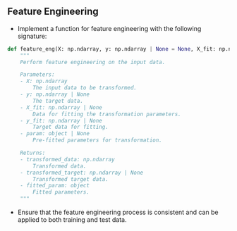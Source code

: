
## Feature Engineering

- Implement a function for feature engineering with the following signature:

```python
def feature_eng(X: np.ndarray, y: np.ndarray | None = None, X_fit: np.ndarray | None = None, y_fit: np.ndarray | None = None, param: object | None = None) -> tuple[np.ndarray, np.ndarray | None, object]:
    """
    Perform feature engineering on the input data.

    Parameters:
    - X: np.ndarray
        The input data to be transformed.
    - y: np.ndarray | None
        The target data.
    - X_fit: np.ndarray | None
        Data for fitting the transformation parameters.
    - y_fit: np.ndarray | None
        Target data for fitting.
    - param: object | None
        Pre-fitted parameters for transformation.

    Returns:
    - transformed_data: np.ndarray
        Transformed data.
    - transformed_target: np.ndarray | None
        Transformed target data.
    - fitted_param: object
        Fitted parameters.
    """
```

- Ensure that the feature engineering process is consistent and can be applied to both training and test data.
